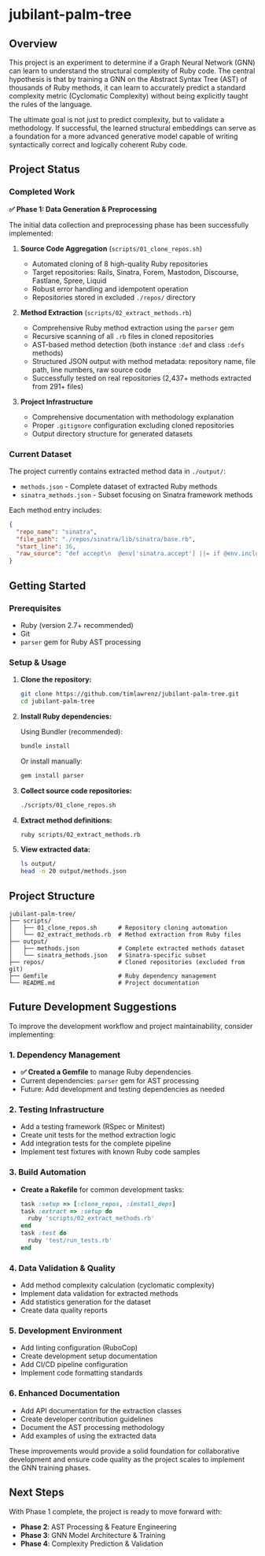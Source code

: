# jubilant-palm-tree

## Overview

This project is an experiment to determine if a Graph Neural Network (GNN) can learn to understand the structural complexity of Ruby code. The central hypothesis is that by training a GNN on the Abstract Syntax Tree (AST) of thousands of Ruby methods, it can learn to accurately predict a standard complexity metric (Cyclomatic Complexity) without being explicitly taught the rules of the language.

The ultimate goal is not just to predict complexity, but to validate a methodology. If successful, the learned structural embeddings can serve as a foundation for a more advanced generative model capable of writing syntactically correct and logically coherent Ruby code.

## Project Status

### Completed Work

**✅ Phase 1: Data Generation & Preprocessing** 

The initial data collection and preprocessing phase has been successfully implemented:

1. **Source Code Aggregation** (`scripts/01_clone_repos.sh`)
   - Automated cloning of 8 high-quality Ruby repositories
   - Target repositories: Rails, Sinatra, Forem, Mastodon, Discourse, Fastlane, Spree, Liquid
   - Robust error handling and idempotent operation
   - Repositories stored in excluded `./repos/` directory

2. **Method Extraction** (`scripts/02_extract_methods.rb`)
   - Comprehensive Ruby method extraction using the `parser` gem
   - Recursive scanning of all `.rb` files in cloned repositories
   - AST-based method detection (both instance `:def` and class `:defs` methods)
   - Structured JSON output with method metadata: repository name, file path, line numbers, raw source code
   - Successfully tested on real repositories (2,437+ methods extracted from 291+ files)

3. **Project Infrastructure**
   - Comprehensive documentation with methodology explanation
   - Proper `.gitignore` configuration excluding cloned repositories
   - Output directory structure for generated datasets

### Current Dataset

The project currently contains extracted method data in `./output/`:
- `methods.json` - Complete dataset of extracted Ruby methods
- `sinatra_methods.json` - Subset focusing on Sinatra framework methods

Each method entry includes:
```json
{
  "repo_name": "sinatra",
  "file_path": "./repos/sinatra/lib/sinatra/base.rb", 
  "start_line": 36,
  "raw_source": "def accept\n  @env['sinatra.accept'] ||= if @env.include?('HTTP_ACCEPT')\n    # method implementation\n  end\nend"
}
```

## Getting Started

### Prerequisites

- Ruby (version 2.7+ recommended)
- Git
- `parser` gem for Ruby AST processing

### Setup & Usage

1. **Clone the repository:**
   ```bash
   git clone https://github.com/timlawrenz/jubilant-palm-tree.git
   cd jubilant-palm-tree
   ```

2. **Install Ruby dependencies:**
   
   Using Bundler (recommended):
   ```bash
   bundle install
   ```
   
   Or install manually:
   ```bash
   gem install parser
   ```

3. **Collect source code repositories:**
   ```bash
   ./scripts/01_clone_repos.sh
   ```

4. **Extract method definitions:**
   ```bash
   ruby scripts/02_extract_methods.rb
   ```

5. **View extracted data:**
   ```bash
   ls output/
   head -n 20 output/methods.json
   ```

## Project Structure

```
jubilant-palm-tree/
├── scripts/
│   ├── 01_clone_repos.sh      # Repository cloning automation
│   └── 02_extract_methods.rb  # Method extraction from Ruby files
├── output/
│   ├── methods.json           # Complete extracted methods dataset
│   └── sinatra_methods.json   # Sinatra-specific subset
├── repos/                     # Cloned repositories (excluded from git)
├── Gemfile                    # Ruby dependency management
└── README.md                  # Project documentation
```

## Future Development Suggestions

To improve the development workflow and project maintainability, consider implementing:

### 1. Dependency Management
- **✅ Created a Gemfile** to manage Ruby dependencies
- Current dependencies: `parser` gem for AST processing
- Future: Add development and testing dependencies as needed

### 2. Testing Infrastructure
- Add a testing framework (RSpec or Minitest)
- Create unit tests for the method extraction logic
- Add integration tests for the complete pipeline
- Implement test fixtures with known Ruby code samples

### 3. Build Automation
- **Create a Rakefile** for common development tasks:
  ```ruby
  task :setup => [:clone_repos, :install_deps]
  task :extract => :setup do
    ruby 'scripts/02_extract_methods.rb'
  end
  task :test do
    ruby 'test/run_tests.rb'
  end
  ```

### 4. Data Validation & Quality
- Add method complexity calculation (cyclomatic complexity)
- Implement data validation for extracted methods
- Add statistics generation for the dataset
- Create data quality reports

### 5. Development Environment
- Add linting configuration (RuboCop)
- Create development setup documentation
- Add CI/CD pipeline configuration
- Implement code formatting standards

### 6. Enhanced Documentation
- Add API documentation for the extraction classes
- Create developer contribution guidelines
- Document the AST processing methodology
- Add examples of using the extracted data

These improvements would provide a solid foundation for collaborative development and ensure code quality as the project scales to implement the GNN training phases.

## Next Steps

With Phase 1 complete, the project is ready to move forward with:
- **Phase 2**: AST Processing & Feature Engineering
- **Phase 3**: GNN Model Architecture & Training
- **Phase 4**: Complexity Prediction & Validation